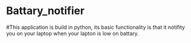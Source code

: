 # Battary_notifier

#This application is build in python, its basic functionality  is that it notifity you on your laptop when your lapton is low on battary. 